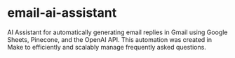# email-ai-assistant
AI Assistant for automatically generating email replies in Gmail using Google Sheets, Pinecone, and the OpenAI API. This automation was created in Make to efficiently and scalably manage frequently asked questions.
